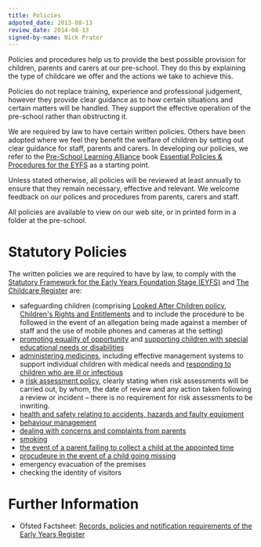 ```yaml
---
title: Policies
adpoted_date: 2013-08-13
review_date: 2014-08-13
signed-by-name: Nick Prater
---
```

Policies and procedures help us to provide the best possible provision for children, parents and carers at our pre-school. They do this by explaining the type of childcare we offer and the actions we take to achieve this.

Policies do not replace training, experience and professional judgement, however they provide clear guidance as to how certain situations and certain matters will be handled. They support the effective operation of the pre-school rather than obstructing it.

We are required by law to have certain written policies. Others have been adopted where we feel they benefit the welfare of children by setting out clear guidance for staff, parents and carers. In developing our policies, we refer to the [Pre-School Learning Alliance](https://www.pre-school.org.uk/) book [Essential Policies & Procedures for the EYFS](https://shop.pre-school.org.uk/A081) as a starting point.

Unless stated otherwise, all policies will be reviewed at least annually to ensure that they remain necessary, effective and relevant. We welcome feedback on our polices and procedures from parents, carers and staff.

All policies are available to view on our web site, or in printed form in a folder at the pre-school.

# Statutory Policies #
The written policies we are required to have by law, to comply with the [Statutory Framework for the Early Years Foundation Stage (EYFS)](http://www.education.gov.uk/aboutdfe/statutory/g00213120/eyfs-statutory-framework) and [The Childcare Register](http://www.legislation.gov.uk/uksi/2008/975/contents/made) are:

* safeguarding children (comprising [Looked After Children policy](/policies/looked_after_children.html),
[Children's Rights and Entitlements](/policies/child_rights_and_entitlements.html) and
to include the procedure to be followed in the event of an allegation being made against a member of staff and the use of
mobile phones and cameras at the setting)
* [promoting equality of opportunity](/policies/equal_opportunities.html) and 
[supporting children with special educational needs or disabilities](/policies/special_educational_needs.html)
* [administering medicines](/policies/administering_medicines.html), including effective management systems to
support individual children with medical needs and [responding to children who
are ill or infectious](/policies/sick_or_infectious_children.html)
* a [risk assessment policy](/policies/risk_assessment.html), clearly stating when risk assessments will be
carried out, by whom, the date of review and any action taken following a
review or incident – there is no requirement for risk assessments to be inwriting.
* [health and safety relating to accidents, hazards and faulty equipment](/policies/health_and_safety.html)
* [behaviour management](/policies/managing_behaviours.html)
* [dealing with concerns and complaints from parents](/policies/complaints.html)
* [smoking](/policies/smoking.html)
* [the event of a parent failing to collect a child at the appointed time](/policies/uncollected_child.html)
* [procudeure in the event of a child going missing](/policies/missing_child.html)
* emergency evacuation of the premises
* checking the identity of visitors

# Further Information #
* Ofsted Factsheet: [Records, policies and notification requirements of the Early Years Register](http://www.ofsted.gov.uk/resources/factsheet-childcare-records-policies-and-notification-requirements-of-early-years-register)

